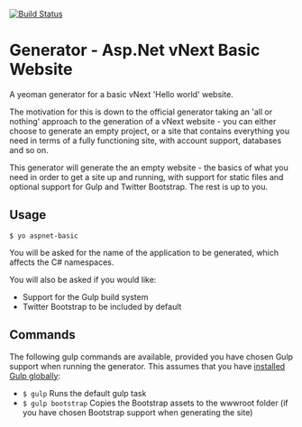 [![Build Status](https://travis-ci.org/elkdanger/generator-aspnet-basic.svg?branch=master)](https://travis-ci.org/elkdanger/generator-aspnet-basic)

# Generator - Asp.Net vNext Basic Website 
A yeoman generator for a basic vNext 'Hello world' website.

The motivation for this is down to the official generator taking an 'all or nothing' approach to the generation of a vNext website - you can either choose to generate an empty project, or a site that contains everything you need in terms of a fully functioning site, with account support, databases and so on.

This generator will generate the an empty website - the basics of what you need in order to get a site up and running, with support for static files and optional support for Gulp and Twitter Bootstrap. The rest is up to you.

## Usage
    $ yo aspnet-basic

You will be asked for the name of the application to be generated, which affects the C# namespaces.

You will also be asked if you would like:

- Support for the Gulp build system
- Twitter Bootstrap to be included by default

## Commands

The following gulp commands are available, provided you have chosen Gulp support when running the generator. This assumes that you have [installed Gulp globally][1]:

- `$ gulp` Runs the default gulp task
- `$ gulp bootstrap` Copies the Bootstrap assets to the wwwroot folder (if you have chosen Bootstrap support when generating the site)

[1]: https://github.com/gulpjs/gulp/blob/master/docs/getting-started.md
